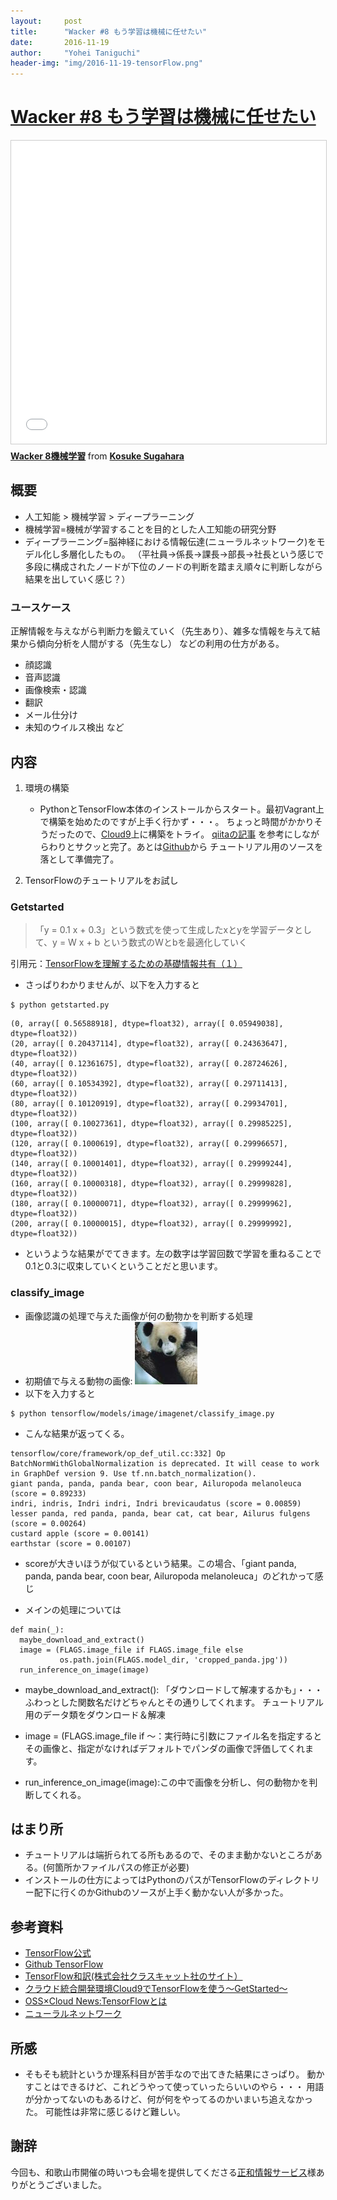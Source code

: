 ```yaml
---
layout:     post
title:      "Wacker #8 もう学習は機械に任せたい"
date:       2016-11-19
author:     "Yohei Taniguchi"
header-img: "img/2016-11-19-tensorFlow.png"
---
```

# [Wacker #8 もう学習は機械に任せたい](https://wacker.doorkeeper.jp/events/53284)

<iframe src="//www.slideshare.net/slideshow/embed_code/key/bF3yk4Vq7rQto3" width="595" height="485" frameborder="0" marginwidth="0" marginheight="0" scrolling="no" style="border:1px solid #CCC; border-width:1px; margin-bottom:5px; max-width: 100%;" allowfullscreen> </iframe> <div style="margin-bottom:5px"> <strong> <a href="//www.slideshare.net/KosukeSugahara/wacker-8-69308235" title="Wacker 8機械学習" target="_blank">Wacker 8機械学習</a> </strong> from <strong><a target="_blank" href="//www.slideshare.net/KosukeSugahara">Kosuke Sugahara</a></strong> </div>

## 概要
- 人工知能 > 機械学習 > ディープラーニング
- 機械学習=機械が学習することを目的とした人工知能の研究分野
- ディープラーニング=脳神経における情報伝達(ニューラルネットワーク)をモデル化し多層化したもの。
（平社員→係長→課長→部長→社長という感じで多段に構成されたノードが下位のノードの判断を踏まえ順々に判断しながら結果を出していく感じ？）

### ユースケース
正解情報を与えながら判断力を鍛えていく（先生あり）、雑多な情報を与えて結果から傾向分析を人間がする（先生なし）
などの利用の仕方がある。
 - 顔認識
 - 音声認識
 - 画像検索・認識
 - 翻訳
 - メール仕分け
 - 未知のウイルス検出
など

## 内容
1. 環境の構築
   - PythonとTensorFlow本体のインストールからスタート。最初Vagrant上で構築を始めたのですが上手く行かず・・・。
ちょっと時間がかかりそうだったので、[Cloud9](https://c9.io/)上に構築をトライ。
[qiitaの記事]((http://qiita.com/takus69/items/428d500a835ca2f514e4))
を参考にしながらわりとサクッと完了。あとは[Github](https://github.com/tensorflow/tensorflow)から
チュートリアル用のソースを落として準備完了。

2. TensorFlowのチュートリアルをお試し
### Getstarted
> 「y = 0.1 x + 0.3」という数式を使って生成したxとyを学習データとして、y = W x + b という数式のWとbを最適化していく

 引用元：[TensorFlowを理解するための基礎情報共有（１）](http://qiita.com/MATS_ELB/items/dfc50149d52e47e5a07b)

 - さっぱりわかりませんが、以下を入力すると

```
$ python getstarted.py
```

```
(0, array([ 0.56588918], dtype=float32), array([ 0.05949038], dtype=float32))
(20, array([ 0.20437114], dtype=float32), array([ 0.24363647], dtype=float32))
(40, array([ 0.12361675], dtype=float32), array([ 0.28724626], dtype=float32))
(60, array([ 0.10534392], dtype=float32), array([ 0.29711413], dtype=float32))
(80, array([ 0.10120919], dtype=float32), array([ 0.29934701], dtype=float32))
(100, array([ 0.10027361], dtype=float32), array([ 0.29985225], dtype=float32))
(120, array([ 0.1000619], dtype=float32), array([ 0.29996657], dtype=float32))
(140, array([ 0.10001401], dtype=float32), array([ 0.29999244], dtype=float32))
(160, array([ 0.10000318], dtype=float32), array([ 0.29999828], dtype=float32))
(180, array([ 0.10000071], dtype=float32), array([ 0.29999962], dtype=float32))
(200, array([ 0.10000015], dtype=float32), array([ 0.29999992], dtype=float32))
```
- というような結果がでてきます。左の数字は学習回数で学習を重ねることで0.1と0.3に収束していくということだと思います。


### classify_image
 - 画像認識の処理で与えた画像が何の動物かを判断する処理
 - 初期値で与える動物の画像:
 ![パンダ](/img/2016-11-19-cropped_panda.jpg)
 - 以下を入力すると

```
$ python tensorflow/models/image/imagenet/classify_image.py
```

- こんな結果が返ってくる。

```
tensorflow/core/framework/op_def_util.cc:332] Op BatchNormWithGlobalNormalization is deprecated. It will cease to work in GraphDef version 9. Use tf.nn.batch_normalization().
giant panda, panda, panda bear, coon bear, Ailuropoda melanoleuca (score = 0.89233)
indri, indris, Indri indri, Indri brevicaudatus (score = 0.00859)
lesser panda, red panda, panda, bear cat, cat bear, Ailurus fulgens (score = 0.00264)
custard apple (score = 0.00141)
earthstar (score = 0.00107)
```
- scoreが大きいほうが似ているという結果。この場合、「giant panda, panda, panda bear, coon bear, Ailuropoda melanoleuca」のどれかって感じ


- メインの処理については

```
def main(_):
  maybe_download_and_extract()
  image = (FLAGS.image_file if FLAGS.image_file else
           os.path.join(FLAGS.model_dir, 'cropped_panda.jpg'))
  run_inference_on_image(image)
```
- maybe_download_and_extract(): 「ダウンロードして解凍するかも」・・・ふわっとした関数名だけどちゃんとその通りしてくれます。
チュートリアル用のデータ類をダウンロード＆解凍
- image = (FLAGS.image_file if ～：実行時に引数にファイル名を指定するとその画像と、指定がなければデフォルトでパンダの画像で評価してくれます。


- run_inference_on_image(image):この中で画像を分析し、何の動物かを判断してくれる。

## はまり所
- チュートリアルは端折られてる所もあるので、そのまま動かないところがある。(何箇所かファイルパスの修正が必要)
- インストールの仕方によってはPythonのパスがTensorFlowのディレクトリー配下に行くのかGithubのソースが上手く動かない人が多かった。

## 参考資料
- [TensorFlow公式](https://www.tensorflow.org/)
- [Github TensorFlow](https://github.com/tensorflow/tensorflow)
- [TensorFlow和訳(株式会社クラスキャット社のサイト）](http://tensorflow.classcat.com/)
- [クラウド統合開発環境Cloud9でTensorFlowを使う～GetStarted～](http://qiita.com/takus69/items/428d500a835ca2f514e4)
- [OSS×Cloud News:TensorFlowとは](http://www.ossnews.jp/oss_info/TensorFlow)
- [ニューラルネットワーク](http://www.geocities.co.jp/SiliconValley-Cupertino/3384/nn/NN.html)


## 所感
- そもそも統計というか理系科目が苦手なので出てきた結果にさっぱり。
動かすことはできるけど、これどうやって使っていったらいいのやら・・・
用語が分かってないのもあるけど、何が何をやってるのかいまいち追えなかった。
可能性は非常に感じるけど難しい。


## 謝辞

今回も、和歌山市開催の時いつも会場を提供してくださる[正和情報サービス](http://seiwajoho.co.jp/)様ありがとうございました。
